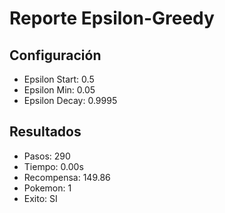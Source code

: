 # Reporte Epsilon-Greedy
## Configuración
- Epsilon Start: 0.5
- Epsilon Min: 0.05
- Epsilon Decay: 0.9995

## Resultados
- Pasos: 290
- Tiempo: 0.00s
- Recompensa: 149.86
- Pokemon: 1
- Exito: SI
